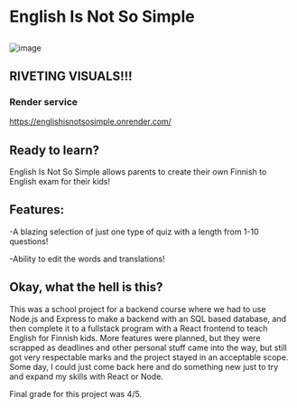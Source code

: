 # English Is Not So Simple

##
![image](https://github.com/user-attachments/assets/b5e061fc-a2d6-4da5-89b5-bf6441356563)

## RIVETING VISUALS!!!

### Render service

https://englishisnotsosimple.onrender.com/

## Ready to learn?

English Is Not So Simple allows parents to create their own Finnish to English exam for their kids!

## Features:

-A blazing selection of just one type of quiz with a length from 1-10 questions!

-Ability to edit the words and translations!

## Okay, what the hell is this?

This was a school project for a backend course where we had to use Node.js and Express to make a backend with an SQL based database, and then complete it to a fullstack program
with a React frontend to teach English for Finnish kids. More features were planned, but they were scrapped as deadlines and other personal stuff came into the way, but
still got very respectable marks and the project stayed in an acceptable scope. Some day, I could just come back here and do something new just to try and expand my
skills with React or Node.

Final grade for this project was 4/5.
